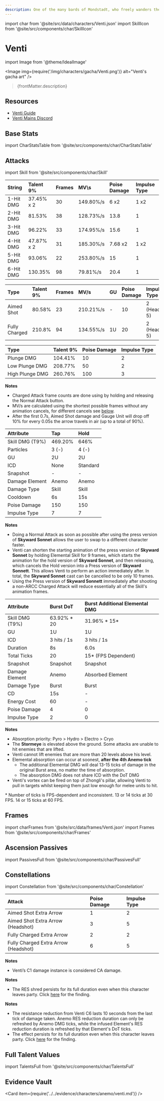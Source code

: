 ```yaml
---
description: One of the many bards of Mondstadt, who freely wanders the city's streets and alleys.
---
```


import char from '@site/src/data/characters/Venti.json'
import SkillIcon from '@site/src/components/char/SkillIcon'

# Venti

import Image from '@theme/IdealImage'

<Image img={require('/img/characters/gacha/Venti.png')} alt="Venti's gacha art" />
<blockquote>{frontMatter.description}</blockquote>

## Resources

* [Venti Guide](https://keqingmains.com/venti/)
* [Venti Mains Discord](https://discord.gg/ventimains)

## Base Stats

import CharStatsTable from '@site/src/components/char/CharStatsTable'

<CharStatsTable char={char} />

## Attacks

import Skill from '@site/src/components/char/Skill'

<Tabs>
<TabItem value='na' label='Normal Attacks'>
<SkillIcon char={char} skill='na' />
<div class='talent-columns'>
<Skill char={char} skill='na' sectionFilter='Normal Attack' />

| String    | Talent 9%  | Frames | MV\s      | Poise Damage | Impulse Type |
| :-------- | :--------- | :----- | :-------- | :----------- | :----------- |
| 1-Hit DMG | 37.45% x 2 | 30     | 149.80%/s | 6 x2         | 1 x2         |
| 2-Hit DMG | 81.53%     | 38     | 128.73%/s | 13.8         | 1            |
| 3-Hit DMG | 96.22%     | 33     | 174.95%/s | 15.6         | 1            |
| 4-Hit DMG | 47.87% x 2 | 31     | 185.30%/s | 7.68 x2      | 1 x2         |
| 5-Hit DMG | 93.06%     | 22     | 253.80%/s | 15           | 1            |
| 6-Hit DMG | 130.35%    | 98     | 79.81%/s  | 20.4         | 1            |

</div>
<div class='talent-columns'>
<Skill char={char} skill='na' sectionFilter='Charged Attack' />

| Type          | Talent 9% | Frames | MV/s      | GU  | Poise Damage | Impulse Type      |
| :------------ | :-------- | :----- | :-------- | :-- | :----------- | :---------------- |
| Aimed Shot    | 80.58%    | 23     | 210.21%/s | -   | 10           | 2 \(Headshot: 5\) |
| Fully Charged | 210.8%    | 94     | 134.55%/s | 1U  | 20           | 2 \(Headshot: 5\) |

</div>
<div class='talent-columns'>
<Skill char={char} skill='na' sectionFilter='Plunging Attack' />

| Type            | Talent 9% | Poise Damage | Impulse Type |
| :-------------- | :-------- | :----------- | :----------- |
| Plunge DMG      | 104.41%   | 10           | 2            |
| Low Plunge DMG  | 208.77%   | 50           | 2            |
| High Plunge DMG | 260.76%   | 100          | 3            |

</div>

**Notes**

* Charged Attack frame counts are done using by holding and releasing the Normal Attack button.
* MV/s are calculated using the shortest possible frames without any animation cancels, for different cancels see [below](#frames).
* After the first 0.7s, Aimed Shot damage and Gauge Unit will drop off 10% for every 0.05s the arrow travels in air \(up to a total of 90%\).

</TabItem>

<TabItem value='e' label='Skill'>
<SkillIcon char={char} skill='e' />
<div class='talent-columns'>
<Skill char={char} skill='e' />

| Attribute       | Tap     | Hold     |
| :-------------- | :------ | :------- |
| Skill DMG (T9%) | 469.20% | 646%     |
| Particles       | 3 \(-\) | 4 \(-\)  |
| GU              | 2U      | 2U       |
| ICD             | None    | Standard |
| Snapshot        | -       | -        |
| Damage Element  | Anemo   | Anemo    |
| Damage Type     | Skill   | Skill    |
| Cooldown        | 6s      | 15s      |
| Poise Damage    | 150     | 150      |
| Impulse Type    | 7       | 7        |

</div>

**Notes**

* Doing a Normal Attack as soon as possible after using the press version of **Skyward Sonnet** allows the user to swap to a different character faster.
* Venti can shorten the starting animation of the press version of **Skyward Sonnet** by holding Elemental Skill for 9 frames, which starts the animation for the hold version of **Skyward Sonnet**, and then releasing, which cancels the Hold version into a Press version of **Skyward Sonnett**. This allows Venti to perform an action immediately after. In total, the **Skyward Sonnet** cast can be cancelled to be only 10 frames.
* Using the Press version of **Skyward Sonnett** immediately after shooting a non-ARCC Charged Attack will reduce essentially all of the Skill's animation frames.

</TabItem>

<TabItem value='q' label='Burst'>
<SkillIcon char={char} skill='q' />
<div class='talent-columns'>
<Skill char={char} skill='q'/>

| Attribute       | Burst DoT    | Burst Additional Elemental DMG |
| :-------------- | :----------- | :----------------------------- |
| Skill DMG (T9%) | 63.92% \* 20 | 31.96% \* 15\*                 |
| GU              | 1U           | 1U                             |
| ICD             | 3 hits / 1s  | 3 hits / 1s                    |
| Duration        | 8s           | 6.0s                           |
| Total Ticks     | 20           | 15\* (FPS Dependent)           |
| Snapshot        | Snapshot     | Snapshot                       |
| Damage Element  | Anemo        | Absorbed Element               |
| Damage Type     | Burst        | Burst                          |
| CD              | 15s          | -                              |
| Energy Cost     | 60           | -                              |
| Poise Damage    | 4            | 0                              |
| Impulse Type    | 2            | 0                              |

</div>

**Notes**

* Absorption priority: Pyro > Hydro > Electro > Cryo
* The **Stormeye** is elevated above the ground. Some attacks are unable to hit enemies that are lifted.
* Venti cannot lift enemies that are more than 20 levels above his level.
* Elemental absorption can occur at soonest, **after the 4th Anemo tick**
  * The additional Elemental DMG will deal 13-15 ticks of damage in the original Burst area, no matter the time of absorption.
  * The absorption DMG does not share ICD with the DoT DMG
* Venti's vortex can be fired on top of Zhongli's pillar, allowing Venti to pull in targets whilst keeping them just low enough for melee units to hit.

\* Number of ticks is FPS-dependent and inconsistent. 13 or 14 ticks at 30 FPS. 14 or 15 ticks at 60 FPS.

</TabItem>
</Tabs>

## Frames

import charFrames from '@site/src/data/frames/Venti.json'
import Frames from '@site/src/components/char/Frames'

<Frames data={charFrames} />

## Ascension Passives

import PassivesFull from '@site/src/components/char/PassivesFull'

<PassivesFull char={char} />

## Constellations

import Constellation from '@site/src/components/char/Constellation'

<Tabs>
<TabItem value='c1' label='C1'>
<Constellation char={char} constellation={1} />

| Attack                                 | Poise Damage | Impulse Type |
| :------------------------------------- | :----------- | :----------- |
| Aimed Shot Extra Arrow                 | 1            | 2            |
| Aimed Shot Extra Arrow \(Headshot\)    | 3            | 5            |
| Fully Charged Extra Arrow              | 2            | 2            |
| Fully Charged Extra Arrow \(Headshot\) | 6            | 5            |

**Notes**

* Venti’s C1 damage instance is considered CA damage.

</TabItem>

<TabItem value='c2' label='C2'>
<Constellation char={char} constellation={2} />

**Notes**
 
* The RES shred persists for its full duration even when this character leaves party. Click [here](../../evidence/combat-mechanics/party-mechanics.md#debuffsteam-buffs-with-duration-persist-after-applier-leaves-party) for the finding.

</TabItem>

<TabItem value='c3' label='C3'>
<Constellation char={char} constellation={3} />
</TabItem>

<TabItem value='c4' label='C4'>
<Constellation char={char} constellation={4} />
</TabItem>

<TabItem value='c5' label='C5'>
<Constellation char={char} constellation={5} />
</TabItem>

<TabItem value='c6' label='C6'>
<Constellation char={char} constellation={6} />

**Notes**

* The resistance reduction from Venti C6 lasts 10 seconds from the last tick of damage taken. Anemo RES reduction duration can only be refreshed by Anemo DMG ticks, while the infused Element's RES reduction duration is refreshed by that Element's DoT ticks.
* The effect persists for its full duration even when this character leaves party. Click [here](../../evidence/combat-mechanics/party-mechanics.md#debuffsteam-buffs-with-duration-persist-after-applier-leaves-party) for the finding.

</TabItem>
</Tabs>

## Full Talent Values

import TalentsFull from '@site/src/components/char/TalentsFull'

<TalentsFull char={char}/>

## Evidence Vault

<Card item={require('../../evidence/characters/anemo/venti.md')} />
